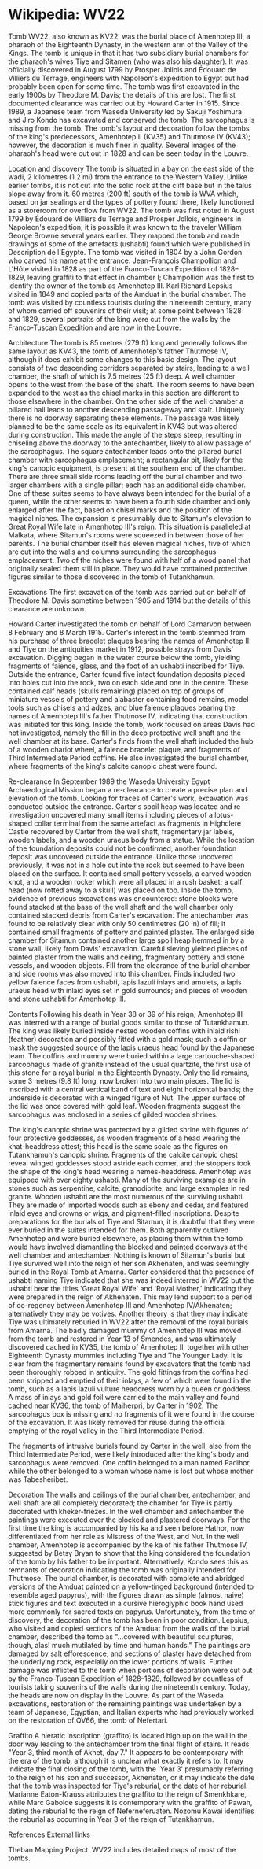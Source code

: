 
# Wikipedia: WV22
Tomb WV22, also known as KV22, was the burial place of Amenhotep III, a pharaoh of the Eighteenth Dynasty, in the western arm of the Valley of the Kings. The tomb is unique in that it has two subsidiary burial chambers for the pharaoh's wives Tiye and Sitamen (who was also his daughter). It was officially discovered in August 1799 by Prosper Jollois and Édouard de Villiers du Terrage, engineers with Napoleon's expedition to Egypt but had probably been open for some time. The tomb was first excavated in the early 1900s by Theodore M. Davis; the details of this are lost. The first documented clearance was carried out by Howard Carter in 1915. Since 1989, a Japanese team from Waseda University led by Sakuji Yoshimura and Jiro Kondo has excavated and conserved the tomb. The sarcophagus is missing from the tomb. The tomb's layout and decoration follow the tombs of the king's predecessors, Amenhotep II (KV35) and Thutmose IV (KV43); however, the decoration is much finer in quality. Several images of the pharaoh's head were cut out in 1828 and can be seen today in the Louvre.

Location and discovery
The tomb is situated in a bay on the east side of the wadi, 2 kilometres (1.2 mi) from the entrance to the Western Valley. Unlike earlier tombs, it is not cut into the solid rock at the cliff base but in the talus slope away from it. 60 metres (200 ft) south of the tomb is WVA which, based on jar sealings and the types of pottery found there, likely functioned as a storeroom for overflow from WV22.
The tomb was first noted in August 1799 by Édouard de Villiers du Terrage and Prosper Jollois, engineers in Napoleon's expedition; it is possible it was known to the traveler William George Browne several years earlier. They mapped the tomb and made drawings of some of the artefacts (ushabti) found which were published in Description de l'Egypte. The tomb was visited in 1804 by a John Gordon who carved his name at the entrance. Jean-François Champollion and L'Hôte visited in 1828 as part of the Franco-Tuscan Expedition of 1828–1829, leaving graffiti to that effect in chamber I; Champollion was the first to identify the owner of the tomb as Amenhotep III. Karl Richard Lepsius visited in 1849 and copied parts of the Amduat in the burial chamber. The tomb was visited by countless tourists during the nineteenth century, many of whom carried off souvenirs of their visit; at some point between 1828 and 1829, several portraits of the king were cut from the walls by the Franco-Tuscan Expedition and are now in the Louvre.

Architecture
The tomb is 85 metres (279 ft) long and generally follows the same layout as KV43, the tomb of Amenhotep's father Thutmose IV, although it does exhibit some changes to this basic design.
The layout consists of two descending corridors separated by stairs, leading to a well chamber, the shaft of which is 7.5 metres (25 ft) deep. A well chamber opens to the west from the base of the shaft. The room seems to have been expanded to the west as the chisel marks in this section are different to those elsewhere in the chamber. On the other side of the well chamber a pillared hall leads to another descending passageway and stair. Uniquely there is no doorway separating these elements. The passage was likely planned to be the same scale as its equivalent in KV43 but was altered during construction. This made the angle of the steps steep, resulting in chiseling above the doorway to the antechamber, likely to allow passage of the sarcophagus.
The square antechamber leads onto the pillared burial chamber with sarcophagus emplacement; a rectangular pit, likely for the king's canopic equipment, is present at the southern end of the chamber. There are three small side rooms leading off the burial chamber and two larger chambers with a single pillar; each has an additional side chamber. One of these suites seems to have always been intended for the burial of a queen, while the other seems to have been a fourth side chamber and only enlarged after the fact, based on chisel marks and the position of the magical niches. The expansion is presumably due to Sitamun's elevation to Great Royal Wife late in Amenhotep III's reign. This situation is paralleled at Malkata, where Sitamun's rooms were squeezed in between those of her parents.
The burial chamber itself has eleven magical niches, five of which are cut into the walls and columns surrounding the sarcophagus emplacement. Two of the niches were found with half of a wood panel that originally sealed them still in place. They would have contained protective figures similar to those discovered in the tomb of Tutankhamun.

Excavations
The first excavation of the tomb was carried out on behalf of Theodore M. Davis sometime between 1905 and 1914 but the details of this clearance are unknown.

Howard Carter investigated the tomb on behalf of Lord Carnarvon between 8 February and 8 March 1915. Carter's interest in the tomb stemmed from his purchase of three bracelet plaques bearing the names of Amenhotep III and Tiye on the antiquities market in 1912, possible strays from Davis' excavation. Digging began in the water course below the tomb, yielding fragments of faience, glass, and the foot of an ushabti inscribed for Tiye. Outside the entrance, Carter found five intact foundation deposits placed into holes cut into the rock, two on each side and one in the centre. These contained calf heads (skulls remaining) placed on top of groups of miniature vessels of pottery and alabaster containing food remains, model tools such as chisels and adzes, and blue faience plaques bearing the names of Amenhotep III's father Thutmose IV, indicating that construction was initiated for this king.
Inside the tomb, work focused on areas Davis had not investigated, namely the fill in the deep protective well shaft and the well chamber at its base. Carter's finds from the well shaft included the hub of a wooden chariot wheel, a faience bracelet plaque, and fragments of Third Intermediate Period coffins. He also investigated the burial chamber, where fragments of the king's calcite canopic chest were found.

Re-clearance
In September 1989 the Waseda University Egypt Archaeological Mission began a re-clearance to create a precise plan and elevation of the tomb. Looking for traces of Carter's work, excavation was conducted outside the entrance. Carter's spoil heap was located and re-investigation uncovered many small items including pieces of a lotus-shaped collar terminal from the same artefact as fragments in Highclere Castle recovered by Carter from the well shaft, fragmentary jar labels, wooden labels, and a wooden uraeus body from a statue.
While the location of the foundation deposits could not be confirmed, another foundation deposit was uncovered outside the entrance. Unlike those uncovered previously, it was not in a hole cut into the rock but seemed to have been placed on the surface. It contained small pottery vessels, a carved wooden knot, and a wooden rocker which were all placed in a rush basket; a calf head (now rotted away to a skull) was placed on top. Inside the tomb, evidence of previous excavations was encountered: stone blocks were found stacked at the base of the well shaft and the well chamber only contained stacked debris from Carter's excavation.
The antechamber was found to be relatively clear with only 50 centimetres (20 in) of fill; it contained small fragments of pottery and painted plaster. The enlarged side chamber for Sitamun contained another large spoil heap hemmed in by a stone wall, likely from Davis' excavation. Careful sieving yielded pieces of painted plaster from the walls and ceiling, fragmentary pottery and stone vessels, and wooden objects. Fill from the clearance of the burial chamber and side rooms was also moved into this chamber. Finds included two yellow faience faces from ushabti, lapis lazuli inlays and amulets, a lapis uraeus head with inlaid eyes set in gold surrounds; and pieces of wooden and stone ushabti for Amenhotep III.

Contents
Following his death in Year 38 or 39 of his reign, Amenhotep III was interred with a range of burial goods similar to those of Tutankhamun. The king was likely buried inside nested wooden coffins with inlaid rishi (feather) decoration and possibly fitted with a gold mask; such a coffin or mask the suggested source of the lapis uraeus head found by the Japanese team. The coffins and mummy were buried within a large cartouche-shaped sarcophagus made of granite instead of the usual quartzite, the first use of this stone for a royal burial in the Eighteenth Dynasty. Only the lid remains, some 3 metres (9.8 ft) long, now broken into two main pieces. The lid is inscribed with a central vertical band of text and eight horizontal bands; the underside is decorated with a winged figure of Nut. The upper surface of the lid was once covered with gold leaf. Wooden fragments suggest the sarcophagus was enclosed in a series of gilded wooden shrines.

The king's canopic shrine was protected by a gilded shrine with figures of four protective goddesses, as wooden fragments of a head wearing the khat-headdress attest; this head is the same scale as the figures on Tutankhamun's canopic shrine. Fragments of the calcite canopic chest reveal winged goddesses stood astride each corner, and the stoppers took the shape of the king's head wearing a nemes-headdress.
Amenhotep was equipped with over eighty ushabti. Many of the surviving examples are in stones such as serpentine, calcite, granodiorite, and large examples in red granite. Wooden ushabti are the most numerous of the surviving ushabti. They are made of imported woods such as ebony and cedar, and featured inlaid eyes and crowns or wigs, and pigment-filled inscriptions.
Despite preparations for the burials of Tiye and Sitamun, it is doubtful that they were ever buried in the suites intended for them. Both apparently outlived Amenhotep and were buried elsewhere, as placing them within the tomb would have involved dismantling the blocked and painted doorways at the well chamber and antechamber. Nothing is known of Sitamun's burial but Tiye survived well into the reign of her son Akhenaten, and was seemingly buried in the Royal Tomb at Amarna. Carter considered that the presence of ushabti naming Tiye indicated that she was indeed interred in WV22 but the ushabti bear the titles 'Great Royal Wife' and 'Royal Mother,' indicating they were prepared in the reign of Akhenaten. This may lend support to a period of co-regency between Amenhotep III and Amenhotep IV/Akhenaten; alternatively they may be votives. Another theory is that they may indicate Tiye was ultimately reburied in WV22 after the removal of the royal burials from Amarna. The badly damaged mummy of Amenhotep III was moved from the tomb and restored in Year 13 of Smendes, and was ultimately discovered cached in KV35, the tomb of Amenhotep II, together with other Eighteenth Dynasty mummies including Tiye and The Younger Lady.
It is clear from the fragmentary remains found by excavators that the tomb had been thoroughly robbed in antiquity. The gold fittings from the coffins had been stripped and emptied of their inlays, a few of which were found in the tomb, such as a lapis lazuli vulture headdress worn by a queen or goddess. A mass of inlays and gold foil were carried to the main valley and found cached near KV36, the tomb of Maiherpri, by Carter in 1902. The sarcophagus box is missing and no fragments of it were found in the course of the excavation. It was likely removed for reuse during the official emptying of the royal valley in the Third Intermediate Period.

The fragments of intrusive burials found by Carter in the well, also from the Third Intermediate Period, were likely introduced after the king's body and sarcophagus were removed. One coffin belonged to a man named Padihor, while the other belonged to a woman whose name is lost but whose mother was Tabesheribet.

Decoration
The walls and ceilings of the burial chamber, antechamber, and well shaft are all completely decorated; the chamber for Tiye is partly decorated with kheker-friezes. In the well chamber and antechamber the paintings were executed over the blocked and plastered doorways. For the first time the king is accompanied by his ka and seen before Hathor, now differentiated from her role as Mistress of the West, and Nut.
In the well chamber, Amenhotep is accompanied by the ka of his father Thutmose IV, suggested by Betsy Bryan to show that the king considered the foundation of the tomb by his father to be important. Alternatively, Kondo sees this as remnants of decoration indicating the tomb was originally intended for Thutmose.
The burial chamber, is decorated with complete and abridged versions of the Amduat painted on a yellow-tinged background (intended to resemble aged papyrus), with the figures drawn as simple (almost naive) stick figures and text executed in a cursive hieroglyphic book hand used more commonly for sacred texts on papyrus.
Unfortunately, from the time of discovery, the decoration of the tomb has been in poor condition. Lepsius, who visited and copied sections of the Amduat from the walls of the burial chamber, described the tomb as "...covered with beautiful sculptures, though, alas! much mutilated by time and human hands." The paintings are damaged by salt efforescence, and sections of plaster have detached from the underlying rock, especially on the lower portions of walls. Further damage was inflicted to the tomb when portions of decoration were cut out by the Franco-Tuscan Expedition of 1828–1829, followed by countless of tourists taking souvenirs of the walls during the nineteenth century. Today, the heads are now on display in the Louvre. As part of the Waseda excavations, restoration of the remaining paintings was undertaken by a team of Japanese, Egyptian, and Italian experts who had previously worked on the restoration of QV66, the tomb of Nefertari.

Graffito
A hieratic inscription (graffito) is located high up on the wall in the door way leading to the antechamber from the final flight of stairs. It reads "Year 3, third month of Akhet, day 7." It appears to be contemporary with the era of the tomb, although it is unclear what exactly it refers to. It may indicate the final closing of the tomb, with the 'Year 3' presumably referring to the reign of his son and successor, Akhenaten, or it may indicate the date that the tomb was inspected for Tiye's reburial, or the date of her reburial. Marianne Eaton-Krauss attributes the graffito to the reign of Smenkhkare, while Marc Gabolde suggests it is contemporary with the graffito of Pawah, dating the reburial to the reign of Neferneferuaten. Nozomu Kawai identifies the reburial as occurring in Year 3 of the reign of Tutankhamun.

References
External links

Theban Mapping Project: WV22 includes detailed maps of most of the tombs.